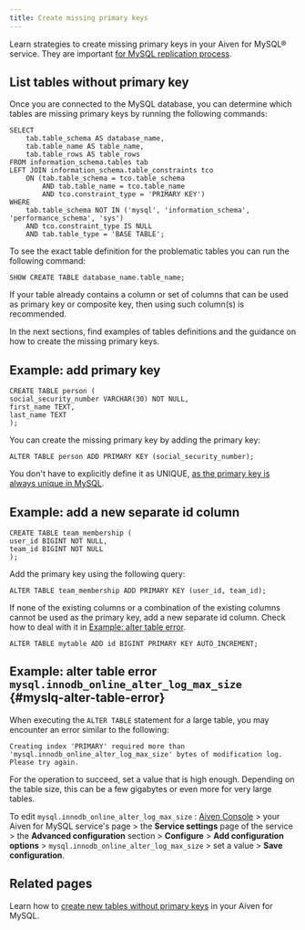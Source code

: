 ```yaml
---
title: Create missing primary keys
---
```


Learn strategies to create missing primary keys in your Aiven for MySQL® service. They are important [for MySQL replication process](/docs/products/mysql/concepts/mysql-replication#myslq-replication-overview).

## List tables without primary key

Once you are connected to the MySQL database, you can determine which
tables are missing primary keys by running the following commands:

```shell
SELECT
    tab.table_schema AS database_name,
    tab.table_name AS table_name,
    tab.table_rows AS table_rows
FROM information_schema.tables tab
LEFT JOIN information_schema.table_constraints tco
    ON (tab.table_schema = tco.table_schema
        AND tab.table_name = tco.table_name
        AND tco.constraint_type = 'PRIMARY KEY')
WHERE
    tab.table_schema NOT IN ('mysql', 'information_schema', 'performance_schema', 'sys')
    AND tco.constraint_type IS NULL
    AND tab.table_type = 'BASE TABLE';
```

To see the exact table definition for the problematic tables you can run
the following command:

```shell
SHOW CREATE TABLE database_name.table_name;
```

If your table already contains a column or set of columns that can be
used as primary key or composite key, then using such column(s) is
recommended.

In the next sections, find examples of tables definitions and the
guidance on how to create the missing primary keys.

## Example: add primary key

```shell
CREATE TABLE person (
social_security_number VARCHAR(30) NOT NULL,
first_name TEXT,
last_name TEXT
);
```

You can create the missing primary key by adding the primary key:

```shell
ALTER TABLE person ADD PRIMARY KEY (social_security_number);
```

You don't have to explicitly define it as UNIQUE, [as the primary key
is always unique in
MySQL](https://dev.mysql.com/doc/refman/8.0/en/primary-key-optimization.html).

## Example: add a new separate id column

```shell
CREATE TABLE team_membership (
user_id BIGINT NOT NULL,
team_id BIGINT NOT NULL
);
```

Add the primary key using the following query:

```shell
ALTER TABLE team_membership ADD PRIMARY KEY (user_id, team_id);
```

If none of the existing columns or a combination of the existing columns
cannot be used as the primary key, add a new separate id column. Check
how to deal with it in
[Example: alter table error](/docs/products/mysql/howto/create-missing-primary-keys#myslq-alter-table-error).

```shell
ALTER TABLE mytable ADD id BIGINT PRIMARY KEY AUTO_INCREMENT;
```

## Example: alter table error `mysql.innodb_online_alter_log_max_size` {#myslq-alter-table-error}

When executing the `ALTER TABLE` statement for a large table, you may
encounter an error similar to the following:

```shell
Creating index 'PRIMARY' required more than 'mysql.innodb_online_alter_log_max_size' bytes of modification log. Please try again.
```

For the operation to succeed, set a value that is high
enough. Depending on the table size, this can be a few gigabytes or
even more for very large tables.

To edit `mysql.innodb_online_alter_log_max_size` : [Aiven
Console](https://console.aiven.io/) > your Aiven for MySQL service's
page > the **Service settings** page of the service > the **Advanced
configuration** section > **Configure** > **Add configuration
options** > `mysql.innodb_online_alter_log_max_size` > set a value >
**Save configuration**.

## Related pages

Learn how to
[create new tables without primary keys](/docs/products/mysql/howto/create-tables-without-primary-keys) in your Aiven for MySQL.
